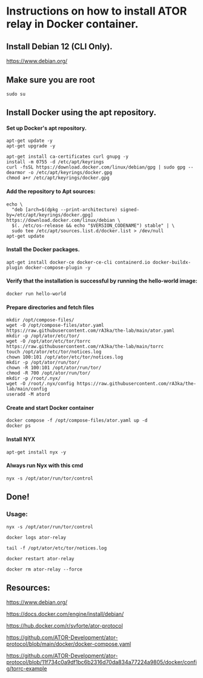 # Instructions on how to install ATOR relay in Docker container.

## Install Debian 12 (CLI Only).
https://www.debian.org/

## Make sure you are root
```
sudo su
```

## Install Docker using the apt repository.
#### Set up Docker's apt repository.
```
apt-get update -y
apt-get upgrade -y
```
```
apt-get install ca-certificates curl gnupg -y
install -m 0755 -d /etc/apt/keyrings
curl -fsSL https://download.docker.com/linux/debian/gpg | sudo gpg --dearmor -o /etc/apt/keyrings/docker.gpg
chmod a+r /etc/apt/keyrings/docker.gpg
```
#### Add the repository to Apt sources:
```
echo \
  "deb [arch=$(dpkg --print-architecture) signed-by=/etc/apt/keyrings/docker.gpg] https://download.docker.com/linux/debian \
  $(. /etc/os-release && echo "$VERSION_CODENAME") stable" | \
  sudo tee /etc/apt/sources.list.d/docker.list > /dev/null
apt-get update
```
#### Install the Docker packages.
```
apt-get install docker-ce docker-ce-cli containerd.io docker-buildx-plugin docker-compose-plugin -y
```
<!--### Optional, requires relogin
```
usermod -aG docker $USER
```-->
#### Verify that the installation is successful by running the hello-world image:
```
docker run hello-world
```

#### Prepare directories and fetch files
```
mkdir /opt/compose-files/
wget -O /opt/compose-files/ator.yaml https://raw.githubusercontent.com/rA3ka/the-lab/main/ator.yaml
mkdir -p /opt/ator/etc/tor/
wget -O /opt/ator/etc/tor/torrc https://raw.githubusercontent.com/rA3ka/the-lab/main/torrc
touch /opt/ator/etc/tor/notices.log
chown 100:101 /opt/ator/etc/tor/notices.log
mkdir -p /opt/ator/run/tor/
chown -R 100:101 /opt/ator/run/tor/
chmod -R 700 /opt/ator/run/tor/
mkdir -p /root/.nyx/
wget -O /root/.nyx/config https://raw.githubusercontent.com/rA3ka/the-lab/main/config
useradd -M atord
```

#### Create and start Docker container
```
docker compose -f /opt/compose-files/ator.yaml up -d
docker ps
```

#### Install NYX
```
apt-get install nyx -y
```
#### Always run Nyx with this cmd
```
nyx -s /opt/ator/run/tor/control
```

## Done!

### Usage:
```
nyx -s /opt/ator/run/tor/control
```
```
docker logs ator-relay
```
```
tail -f /opt/ator/etc/tor/notices.log
```
```
docker restart ator-relay
```
```
docker rm ator-relay --force
```

## Resources:

https://www.debian.org/

https://docs.docker.com/engine/install/debian/

https://hub.docker.com/r/svforte/ator-protocol

https://github.com/ATOR-Development/ator-protocol/blob/main/docker/docker-compose.yaml

https://github.com/ATOR-Development/ator-protocol/blob/11f734c0a9df1bc6b2316d70da834a77224a9805/docker/config/torrc-example



